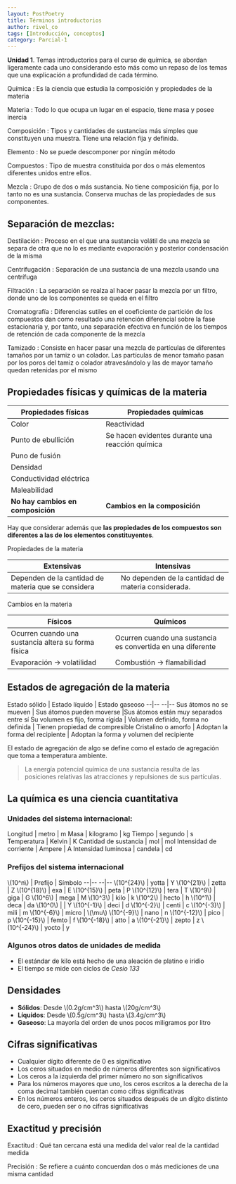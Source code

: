 ```yaml
---
layout: PostPoetry
title: Términos introductorios
author: rivel_co
tags: [Introducción, conceptos]
category: Parcial-1
---
```


**Unidad 1**. Temas introductorios para el curso de química, se abordan ligeramente cada uno considerando esto más como un repaso de los temas que una explicación a profundidad de cada término.

Química
 : Es la ciencia que estudia la composición y propiedades de la materia

Materia
 : Todo lo que ocupa un lugar en el espacio, tiene masa y posee inercia

Composición
 : Tipos y cantidades de sustancias más simples que constituyen una muestra. Tiene una relación fija y definida.

Elemento
 : No se puede descomponer por ningún método

Compuestos
 : Tipo de muestra constituida por dos o más elementos diferentes unidos entre ellos.

Mezcla
 : Grupo de dos o más sustancia. No tiene composición fija, por lo tanto no es una sustancia. Conserva muchas de las propiedades de sus componentes.

## Separación de mezclas:

Destilación
 : Proceso en el que una sustancia volátil de una mezcla se separa de otra que no lo es mediante evaporación y posterior condensación de la misma

Centrifugación
 : Separación de una sustancia de una mezcla usando una centrífuga

Filtración
 : La separación se realza al hacer pasar la mezcla por un filtro, donde uno de los componentes se queda en el filtro

Cromatografía
 :  Diferencias sutiles en el coeficiente de partición de los compuestos dan como resultado una retención diferencial sobre la fase estacionaria y, por tanto, una separación efectiva en función de los tiempos de retención de cada componente de la mezcla

Tamizado
 : Consiste en hacer pasar una mezcla de partículas de diferentes tamaños por un tamiz o un colador. Las partículas de menor tamaño pasan por los poros del tamiz o colador atravesándolo y las de mayor tamaño quedan retenidas por el mismo

## Propiedades físicas y químicas de la materia

Propiedades físicas         |        Propiedades químicas
                          --|--
Color                       |   Reactividad
Punto de ebullición         |   Se hacen evidentes durante una reacción química
Puno de fusión              |
Densidad                    |
Conductividad eléctrica     |
Maleabilidad                |
**No hay cambios en composición** | **Cambios en la composición**

Hay que considerar además que **las propiedades de los compuestos son diferentes a las de los elementos constituyentes**.

Propiedades de la materia

Extensivas              |           Intensivas
                      --|--
Dependen de la cantidad de materia que se considera | No dependen de la cantidad de materia considerada.

Cambios en la materia

Físicos                 |           Químicos
                      --|--
Ocurren cuando una sustancia altera su forma física | Ocurren cuando una sustancia es convertida en una diferente
Evaporación -> volatilidad | Combustión -> flamabilidad

## Estados de agregación de la materia

Estado sólido               | Estado líquido            | Estado gaseoso
                          --|--                       --|--
Sus átomos no se mueven     | Sus átomos pueden moverse |Sus átomos están muy separados entre sí
Su volumen es fijo, forma rígida | Volumen definido, forma no definida | Tienen propiedad de compresible
Cristalino o amorfo         | Adoptan la forma del recipiente | Adoptan la forma y volumen del recipiente

El estado de agregación de algo se define como el estado de agregación que toma a temperatura ambiente.

> La energía potencial química de una sustancia resulta de las posiciones relativas las atracciones y repulsiones de sus partículas.

## La química es una ciencia cuantitativa

### Unidades del sistema internacional:

Longitud                    | metro                 | m
Masa                        | kilogramo             | kg
Tiempo                      | segundo               | s
Temperatura                 | Kelvin                | K
Cantidad de sustancia       | mol                   | mol
Intensidad de corriente     | Ampere                | A
Intensidad luminosa         | candela               | cd

### Prefijos del sistema internacional

\\(10^n\\)      | Prefijo   | Símbolo
              --|--       --|--
\\(10^{24}\\)   | yotta     | Y
\\(10^{21}\\)   | zetta     | Z
\\(10^{18}\\)   | exa       | E
\\(10^{15}\\)   | peta      | P
\\(10^{12}\\)   | tera      | T
\\(10^9\\)      | giga      | G
\\(10^6\\)      | mega      | M
\\(10^3\\)      | kilo      | k
\\(10^2\\)      | hecto     | h
\\(10^1\\)      | deca      | da
\\(10^0\\)      |           | Y
\\(10^{-1}\\)   | deci      | d
\\(10^{-2}\\)   | centi     | c
\\(10^{-3}\\)   | mili      | m
\\(10^{-6}\\)   | micro     | \\(\mu\\)
\\(10^{-9}\\)   | nano      | n
\\(10^{-12}\\)  | pico      | p
\\(10^{-15}\\)  | femto     | f
\\(10^{-18}\\)  | atto      | a
\\(10^{-21}\\)  | zepto     | z
\\(10^{-24}\\)  | yocto     | y

### Algunos otros datos de unidades de medida

- El estándar de kilo está hecho de una aleación de platino e iridio
- El tiempo se mide con ciclos de *Cesio 133*

## Densidades

- **Sólidos**: Desde \\(0.2g/cm^3\\) hasta \\(20g/cm^3\\)
- **Líquidos**: Desde \\(0.5g/cm^3\\) hasta \\(3.4g/cm^3\\)
- **Gaseoso**: La mayoría del orden de unos pocos miligramos por litro

## Cifras significativas

- Cualquier dígito diferente de 0 es significativo
- Los ceros situados en medio de números diferentes son significativos
- Los ceros a la izquierda del primer número no son significativos
- Para los números mayores que uno, los ceros escritos a la derecha de la coma decimal también cuentan como cifras significativas
- En los números enteros, los ceros situados después de un dígito distinto de cero, pueden ser o no cifras significativas

## Exactitud y precisión

Exactitud
 : Qué tan cercana está una medida del valor real de la cantidad medida

Precisión
 : Se refiere a cuánto concuerdan dos o más mediciones de una misma cantidad
